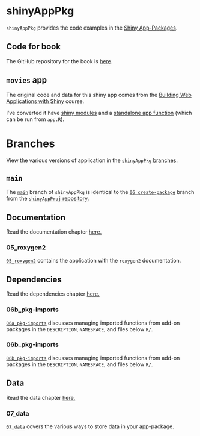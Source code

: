 # shinyAppPkg 

`shinyAppPkg` provides the code examples in the [Shiny App-Packages](https://mjfrigaard.github.io/shinyap/).

## Code for book 

The GitHub repository for the book is [here](https://github.com/mjfrigaard/shinyap).

## `movies` app

The original code and data for this shiny app comes from the [Building Web Applications with Shiny](https://rstudio-education.github.io/shiny-course/) course. 

I've converted it have [shiny modules](https://shiny.posit.co/r/articles/improve/modules/) and a [standalone app function](https://mastering-shiny.org/scaling-packaging.html#converting-an-existing-app) (which can be run from `app.R`).

# Branches 

View the various versions of application in the [`shinyAppPkg` branches](https://github.com/mjfrigaard/shinyAppPkg/branches/all).

## `main`

The [`main`](https://github.com/mjfrigaard/shinyAppPkg/tree/main) branch of `shinyAppPkg` is identical to the [`06_create-package`](https://github.com/mjfrigaard/shinyAppProj/tree/06_create-package) branch from the [`shinyAppProj` repository.](https://github.com/mjfrigaard/shinyAppProj/)

## Documentation 

Read the documentation chapter [here.](https://mjfrigaard.github.io/shinyap/document.html)

### 05_roxygen2

[`05_roxygen2`](https://github.com/mjfrigaard/shinyAppPkg/tree/05_roxygen2) contains the application with the `roxygen2` documentation.

## Dependencies 

Read the dependencies chapter [here.](https://mjfrigaard.github.io/shinyap/dependencies.html)

### 06b_pkg-imports

[`06a_pkg-imports`](https://github.com/mjfrigaard/shinyAppPkg/tree/06a_pkg-imports) discusses managing imported functions from add-on packages in the `DESCRIPTION`, `NAMESPACE`, and files below `R/`.

### 06b_pkg-imports

[`06b_pkg-imports`](https://github.com/mjfrigaard/shinyAppPkg/tree/06b_pkg-imports) discusses managing imported functions from add-on packages in the `DESCRIPTION`, `NAMESPACE`, and files below `R/`.

## Data 

Read the data chapter [here.](https://mjfrigaard.github.io/shinyap/data.html)

### 07_data

[`07_data`](https://github.com/mjfrigaard/shinyAppPkg/tree/07_data) covers the various ways to store data in your app-package.